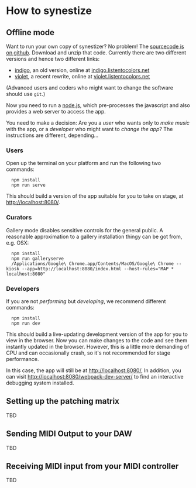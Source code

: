 # How to synestize

## Offline mode

Want to run your own copy of synestizer? No problem!
The [sourcecode is on github](https://synestize.github.io/synestizer/).
Download and unzip that code.
Currently there are two different versions and hence two different links:

* [indigo](https://github.com/synestize/synestizer/archive/indigo.zip), an old version, online at [indigo.listentocolors.net](https://indigo.listentocolors.net)
* [violet](https://github.com/synestize/synestizer/archive/violet.zip), a recent rewrite, online at  [violet.listentocolors.net](https://violet.listentocolors.net)

(Advanced users and coders who might want
to change the software should use ```git```.)

Now you need to run a [node.js](https://nodejs.org/),
which pre-processes the javascript and also
provides a web server to access the app.

You need to make a decision:
Are you a *user* who wants only to *make music* with the app,
or a *developer* who might want to *change the app*?
The instructions are different, depending...

### Users

Open up the terminal on your platform and run the following two commands:

      npm install
      npm run serve

This should build a version of the app suitable for you to take on stage, at
[http://localhost:8080/](http://localhost:8080/).

### Curators

Gallery mode disables sensitive controls for the general public.
A reasonable approximation to a gallery installation thingy can be got from, e.g. OSX:

      npm install
      npm run galleryserve
      /Applications/Google\ Chrome.app/Contents/MacOS/Google\ Chrome --kiosk --app=http://localhost:8080/index.html --host-rules="MAP * localhost:8080"


### Developers

If you are not *performing* but *developing*, we recommend  different commands:

      npm install
      npm run dev

This should build a live-updating development version of the app for you to view in the browser. Now you can make changes to the code and see them instantly updated in the browser. However, this is a little more demanding of CPU and can occasionally crash, so it's not recommended for stage performance.

In this case, the app will still be at  [http://localhost:8080/](http://localhost:8080/),
In addition, you can visit [http://localhost:8080/webpack-dev-server/](http://localhost:8080/webpack-dev-server/) to find an interactive debugging system installed.

## Setting up the patching matrix

TBD

## Sending MIDI Output to your DAW

TBD

## Receiving MIDI input from your MIDI controller

TBD
